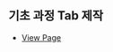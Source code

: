 ## 기초 과정 Tab 제작
- <a href="https://mook9288.github.io/vanillaJS/src/accordion/intermediate"  target="_blank">View Page</a>